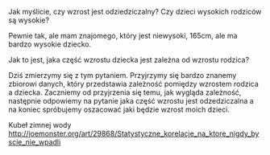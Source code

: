 Jak myślicie, czy wzrost jest odziedziczalny?
Czy dzieci wysokich rodziców są wysokie?

Pewnie tak, 
ale mam znajomego, który jest niewysoki, 165cm, ale ma bardzo wysokie dziecko.

Jak to jest, jaka część wzrostu dziecka jest zależna od wzrostu rodzica?

Dziś zmierzymy się z tym pytaniem.
Przyjrzymy się bardzo znanemy zbiorowi danych, który przedstawia zależność pomiędzy wzrostem rodzica a dziecka.
Zaczniemy od przyjrzenia się temu, jak wygląda zależność,
następnie odpowiemy na pytanie jaka część wzrostu jest odzedziczalna
a na koniec spróbujemy oszacować jaki będzie wzrost moich dzieci.



Kubeł zimnej wody
http://joemonster.org/art/29868/Statystyczne_korelacje_na_ktore_nigdy_byscie_nie_wpadli
